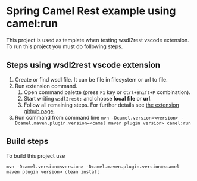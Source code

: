 # Spring Camel Rest example using camel:run

This project is used as template when testing wsdl2rest vscode
extension. To run this project you must do following steps.

## Steps using wsdl2rest vscode extension

1. Create or find wsdl file. It can be file in filesystem or url to file.
2. Run extension command.
    1. Open command palette (press `F1` key or `Ctrl+Shift+P` combination).
    2. Start writing `wsdl2rest:` and choose **local file** or **url**.
    3. Follow all remaining steps. For further details see [the extension github page][wsdl2rest].
3. Run command from command line `mvn -Dcamel.version=<version> -Dcamel.maven.plugin.version=<camel maven plugin version> camel:run`


## Build steps

To build this project use

`mvn -Dcamel.version=<version> -Dcamel.maven.plugin.version=<camel maven plugin version> clean install`

[wsdl2rest]: https://github.com/camel-tooling/vscode-wsdl2rest
